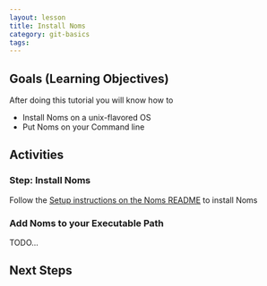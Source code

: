 ```yaml
---
layout: lesson
title: Install Noms
category: git-basics
tags:
---
```


## Goals (Learning Objectives)

After doing this tutorial you will know how to

* Install Noms on a unix-flavored OS
* Put Noms on your Command line

## Activities

### Step: Install Noms
Follow the [Setup instructions on the Noms README](https://github.com/attic-labs/noms#setup) to install Noms

### Add Noms to your Executable Path

TODO...

## Next Steps

